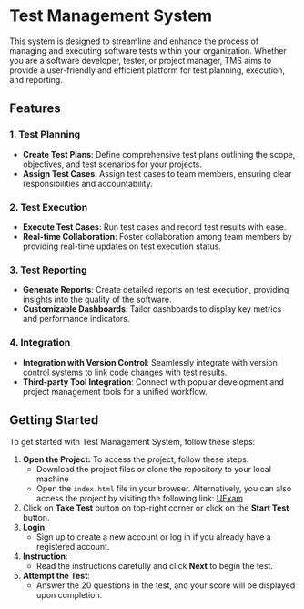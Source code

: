 # Test Management System
This system is designed to streamline and enhance the process of managing and executing software tests within your organization. Whether you are a software developer, tester, or project manager, TMS aims to provide a user-friendly and efficient platform for test planning, execution, and reporting.

## Features
### 1. Test Planning
-   **Create Test Plans**: Define comprehensive test plans outlining the scope, objectives, and test scenarios for your projects.
-   **Assign Test Cases**: Assign test cases to team members, ensuring clear responsibilities and accountability.

### 2. Test Execution
-   **Execute Test Cases**: Run test cases and record test results with ease.
-   **Real-time Collaboration**: Foster collaboration among team members by providing real-time updates on test execution status.

### 3. Test Reporting
-   **Generate Reports**: Create detailed reports on test execution, providing insights into the quality of the software.
-   **Customizable Dashboards**: Tailor dashboards to display key metrics and performance indicators.

### 4. Integration
-   **Integration with Version Control**: Seamlessly integrate with version control systems to link code changes with test results.
-   **Third-party Tool Integration**: Connect with popular development and project management tools for a unified workflow.

## Getting Started
To get started with Test Management System, follow these steps:
1.  **Open the Project:**
To access the project, follow these steps:
    -   Download the project files or clone the repository to your local machine
    - Open the `index.html` file in your browser.
Alternatively, you can also access the project by visiting the following link: [UExam](https://pulkitgarg04.github.io/UExam)
2. Click on **Take Test** button on top-right corner or click on the **Start Test** button.
3. **Login**:
    -  Sign up to create a new account or log in if you already have a registered account.
4. **Instruction**:
    -   Read the instructions carefully and click **Next** to begin the test.
5. **Attempt the Test**:
    -   Answer the 20 questions in the test, and your score will be displayed upon completion.